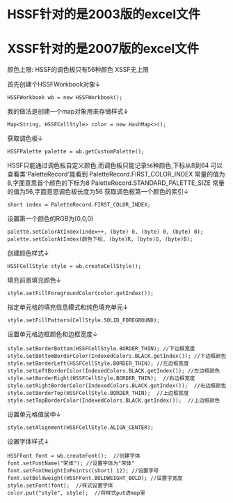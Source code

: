 HSSF针对的是2003版的excel文件
============================
XSSF针对的是2007版的excel文件
============================
颜色上限:
HSSF的调色板只有56种颜色
XSSF无上限

首先创建个HSSFWorkbook对象↓
```
HSSFWorkbook wb = new HSSFWorkbook();
```

我的做法是创建一个map对象用来存储样式↓
```
Map<String, HSSFCellStyle> color = new HashMap<>();
```

获取调色板↓
```
HSSFPalette palette = wb.getCustomPalette();
```

HSSF只能通过调色板自定义颜色,而调色板只能记录`56`种颜色,下标从8到64
可以查看类'PaletteRecord'能看到
PaletteRecord.FIRST_COLOR_INDEX  常量的值为8,字面意思首个颜色的下标为8
PaletteRecord.STANDARD_PALETTE_SIZE  常量的值为56,字面意思调色板长度为56
获取调色板第一个颜色的索引↓
```
short index = PaletteRecord.FIRST_COLOR_INDEX;
```

设置第一个颜色的RGB为(0,0,0)
```
palette.setColorAtIndex(index++, (byte) 0, (byte) 0, (byte) 0);
palette.setColorAtIndex(颜色下标, (byte)R, (byte)G, (byte)B);
```

创建颜色样式↓
```
HSSFCellStyle style = wb.createCellStyle();
```

填充前景填充颜色↓
```
style.setFillForegroundColor(color.getIndex());
```

指定单元格的填充信息模式和纯色填充单元↓
```
style.setFillPattern(CellStyle.SOLID_FOREGROUND);
```

设置单元格边框颜色和边框宽度↓
```
style.setBorderBottom(HSSFCellStyle.BORDER_THIN); //下边框宽度
style.setBottomBorderColor(IndexedColors.BLACK.getIndex()); //下边框颜色
style.setBorderLeft(HSSFCellStyle.BORDER_THIN); //左边框宽度
style.setLeftBorderColor(IndexedColors.BLACK.getIndex()); //左边框颜色
style.setBorderRight(HSSFCellStyle.BORDER_THIN);  //右边框宽度
style.setRightBorderColor(IndexedColors.BLACK.getIndex());  //右边框颜色
style.setBorderTop(HSSFCellStyle.BORDER_THIN);  //上边框宽度
style.setTopBorderColor(IndexedColors.BLACK.getIndex());  //上边框颜色
```

设置单元格值居中↓
```
style.setAlignment(HSSFCellStyle.ALIGN_CENTER);
```

设置字体样式↓
```
HSSFFont font = wb.createFont();  //创建字体
font.setFontName("宋体"); //设置字体为"宋体"
font.setFontHeightInPoints((short) 12); //设置字号
font.setBoldweight(HSSFFont.BOLDWEIGHT_BOLD); //设置字宽度
style.setFont(font);  //样式设置字体
color.put("style", style);  //将样式put进map里
```
